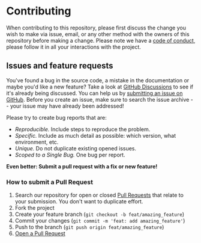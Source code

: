 # Contributing

When contributing to this repository, please first discuss the change you wish
to make via issue, email, or any other method with the owners of this repository
before making a change. Please note we have a
[code of conduct](CODE_OF_CONDUCT.md), please follow it in all your interactions
with the project.

## Issues and feature requests

You've found a bug in the source code, a mistake in the documentation or maybe
you'd like a new feature? Take a look at
[GitHub Discussions](https://github.com/pwrlabs/pwrjs/discussions)
to see if it's already being discussed. You can help us by
[submitting an issue on GitHub](https://github.com/pwrlabs/pwrjs/issues).
Before you create an issue, make sure to search the issue archive -- your issue
may have already been addressed!

Please try to create bug reports that are:

- _Reproducible._ Include steps to reproduce the problem.
- _Specific._ Include as much detail as possible: which version, what
  environment, etc.
- _Unique._ Do not duplicate existing opened issues.
- _Scoped to a Single Bug._ One bug per report.

**Even better: Submit a pull request with a fix or new feature!**

### How to submit a Pull Request

1. Search our repository for open or closed
   [Pull Requests](https://github.com/pwrlabs/pwrjs/pulls) that
   relate to your submission. You don't want to duplicate effort.
2. Fork the project
3. Create your feature branch (`git checkout -b feat/amazing_feature`)
4. Commit your changes (`git commit -m 'feat: add amazing_feature'`)
5. Push to the branch (`git push origin feat/amazing_feature`)
6. [Open a Pull Request](https://github.com/pwrlabs/pwrjs/compare?expand=1)
